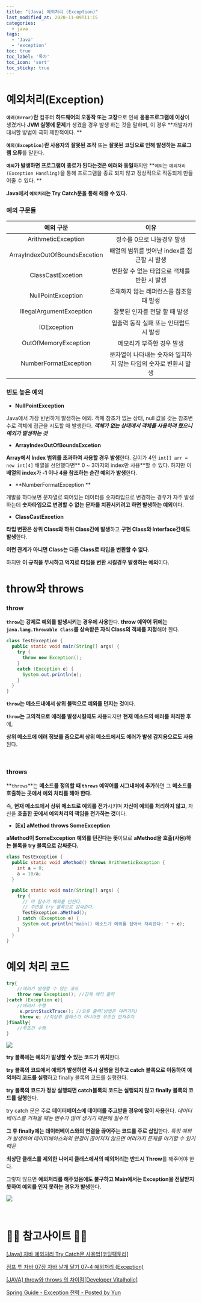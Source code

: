 ```yaml
---
title: "[Java] 예외처리 (Exception)"
last_modified_at: 2020-11-09T11:15
categories: 
  - java
tags: 
  - 'Java' 
  - 'exception'
toc: true
toc_label: '목차'
toc_icon: 'sort'
toc_sticky: true
---
```


# 예외처리(Exception)

**`에러(Error)`란** 컴퓨터 **하드웨어의 오동작 또는 고장**으로 인해 **응용프로그램에 이상**이 생겼거나 **JVM 실행에 문제**가 생겼을 경우 발생 하는 것을 말하며, 이 경우 **개발자가 대처할 방법이 극히 제한적이다. **

**`예외(Exception)`란 사용자의 잘못된 조작** 또는 **잘못된 코딩으로 인해 발생하는 프로그램 오류**를 말한다. 

**`예외`가 발생하면 프로그램이 종료가 된다는것은 에러와 동일**하지만 **`예외`는 `예외처리(Exception Handling)`을 통해 프로그램을 종료 되지 않고 정상적으로 작동되게 만들어줄 수 있다. **

**Java에서 `예외처리`는 Try Catch문을 통해 해줄 수 있다.**


### 예외 구문들

|예외 구문|이유|
|:--:|:--:|
|ArithmeticException|정수를 0으로 나눌경우 발생|
|ArrayIndexOutOfBoundsExcetion|배열의 범위를 벗어난 index를 접근할 시 발생|
|ClassCastExcetion|변환할 수 없는 타입으로 객체를 반환 시 발생|
|NullPointException|존재하지 않는 레퍼런스를 참조할때 발생|
|IllegalArgumentException|잘못된 인자를 전달 할 때 발생|
|IOException|입출력 동작 실패 또는 인터럽트 시 발생|
|OutOfMemoryException|메모리가 부족한 경우 발생|
|NumberFormatException|문자열이 나타내는 숫자와 일치하지 않는 타입의 숫자로 변환시 발생|


### 빈도 높은 예외

- **NullPointException**

Java에서 가장 빈번하게 발생하는 예외. 객체 참조가 없는 상태, null 값을 갖는 참조변수로 객체에 접근을 시도할 때 발생한다.
_**객체가 없는 상태에서 객체를 사용하려 했으니 예외가 발생하는 것**_



- **ArrayIndexOutOfBoundsExcetion**

**Array에서 Index 범위를 초과하여 사용할 경우 발생**한다.
길이가 4인 `int[] arr = new int[4]` 배열을 선언했다면** 0 ~ 3까지의 index만 사용**할 수 있다.
하지만 이 **배열의 index가 -1 이나 4을 참조하는 순간 예외가 발생**한다.


- **NumberFormatException **

개발을 하다보면 문자열로 되어있는 데이터를 숫자타입으로 변경하는 경우가 자주 발생하는데 **숫자타입으로 변경할 수 없는 문자를 치환시키려고 하면 발생하는 예외**이다.



- **ClassCastExcetion**

**타입 변환은 상위 Class와 하위 Class간에 발생**하고 **구현 Class와 Interface간에도 발생**한다.

**이런 관계가 아니면 Class는 다른 Class로 타입을 변환할 수 없다.**

하지만 **이 규칙을 무시하고 억지로 타입을 변환 시킬경우 발생하는 예외**이다.






# throw와 throws




### throw

**`throw`는 강제로 예외를 발생시키는 경우에 사용**한다.
**throw 예약어 뒤에는 `java.lang.Throwable Class`를 상속받은 자식 Class의 객체를 지정**해야 한다.



```java
class TestException {
  public static void main(String[] args) {
    try {
      throw new Exception();
    } 
    catch (Exception e) {
      System.out.println(e);
    }
  }
}
```


**`throw`는 메소드내에서 상위 블럭으로 예외를 던지는 것**이다.

**`throw`는 고의적으로 에러를 발생시킬때도 사용**되지만 **현재 메소드의 에러를 처리한 후**에,

**상위 메소드에 에러 정보를 줌으로써 상위 메소드에서도 에러가 발생 감지용으로도 사용**된다.

<br>


### throws

**`throws`**는 **메소드를 정의할 때 `throws` 예약어를 시그내처에 추가**하면 그 **메소드를 호출하는 곳에서 예외 처리를 해야 한다.**

즉, **현재 메소드에서 상위 메소드로 예외를 전가**시키며 **자신이 예외를 처리하지 않고**, 자신을 **호출한 곳에서 예외처리의 책임을 전가하는 것**이다.

- **[Ex] aMethod throws SomeException**

**aMethod이 SomeException 예외를 던진다는 뜻**이므로 **aMethod을 호출(사용)하는 블록을 try 블록으로 감싸준다.**

```java
class TestException {
  public static void aMethod() throws ArithmeticException {
    int a = 0;
    a = 10/a;
  }

  public static void main(String[] args) {
    try {
      // 이 함수가 예외를 던진다. 
      // 주변을 try 블록으로 감싸준다.
      TestException.aMethod(); 
    } catch (Exception e) {
      System.out.println("main() 메소드가 예외를 잡아서 처리한다: " + e);
    }
  }
}
```







# 예외 처리 코드

```java
try{
    //에러가 발생할 수 있는 코드
    throw new Exception(); //강제 에러 출력 
}catch (Exception e){
    //에러시 수행
     e.printStackTrace(); //오류 출력(방법은 여러가지)
     throw e; //최상위 클래스가 아니라면 무조건 던져주자
}finally{
    //무조건 수행
} 


```

![](https://images.velog.io/images/gillog/post/1e423f36-0b26-4c8c-8c06-64d9d079a849/img1.daumcdn.jpg)


**try 블록에는 예외가 발생할 수 있는 코드가 위치**한다. 

**try 블록의 코드에서 예외가 발생하면 즉시 실행을 멈추고 catch 블록으로 이동하여 예외처리 코드를 실행**하고  finally 블록의 코드를 실행한다.

**try 블록의 코드가 정상 실행되면 catch블록의 코드는 실행되지 않고 finally 블록의 코드를 실행**한다.


try catch 문은 주로 **데이터베이스에 데이터를 주고받을 경우에 많이 사용**한다. 
_데이터베이스를 거쳐올 때는 변수가 많이 생기기 때문에 필수적_ 

**그 후 finally에는 데이터베이스와의 연결을 끊어주는 코드를 주로 삽입**한다.
_특정 예외가 발생하여 데이터베이스와의 연결이 끊어지지 않으면 여러가지 문제를 야기할 수 있기 때문_


**최상단 클래스를 제외한 나머지 클래스에서의 예외처리는 반드시 Throw**를 해주어야 한다. 

그렇지 않으면 **예외처리를 해주었음에도 불구하고 Main에서는 Exception을 전달받지 못하여 예외를 인지 못하는 경우가 발생**한다.

![](https://images.velog.io/images/gillog/post/a4cc3fc5-9829-4be9-b624-d64f7ecc98fb/img1.daumcdn.png)









<br>

# 🙆‍♂️ 참고사이트 🙇‍♂️

[[Java] 자바 예외처리 Try Catch문 사용법[코딩팩토리]](https://coding-factory.tistory.com/280)

[ 점프 투 자바 07장 자바 날개 달기 07-4 예외처리 (Exception)](https://wikidocs.net/229)


[[JAVA] throw와 throws 의 차이점[Developer Vitalholic]](https://vitalholic.tistory.com/246)

[Spring Guide - Exception 전략 - Posted by Yun](https://cheese10yun.github.io/spring-guide-exception/#business-exception)

[]()
